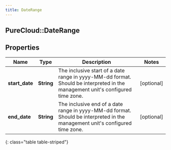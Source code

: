 ```yaml
---
title: DateRange
---
```

## PureCloud::DateRange

## Properties

|Name | Type | Description | Notes|
|------------ | ------------- | ------------- | -------------|
| **start_date** | **String** | The inclusive start of a date range in yyyy-MM-dd format. Should be interpreted in the management unit&#39;s configured time zone. | [optional] |
| **end_date** | **String** | The inclusive end of a date range in yyyy-MM-dd format. Should be interpreted in the management unit&#39;s configured time zone. | [optional] |
{: class="table table-striped"}


